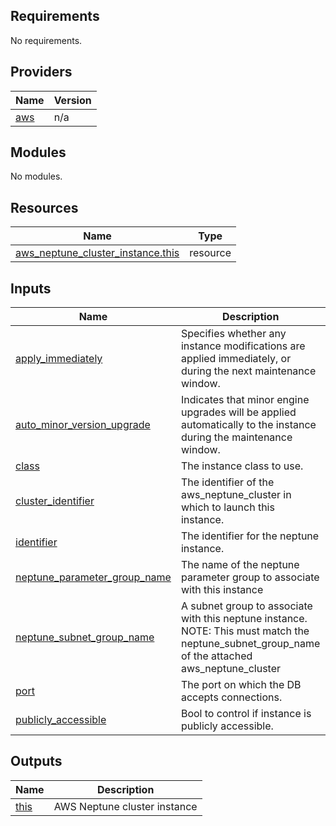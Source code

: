 <!-- BEGIN_TF_DOCS -->
## Requirements

No requirements.

## Providers

| Name | Version |
|------|---------|
| <a name="provider_aws"></a> [aws](#provider\_aws) | n/a |

## Modules

No modules.

## Resources

| Name | Type |
|------|------|
| [aws_neptune_cluster_instance.this](https://registry.terraform.io/providers/hashicorp/aws/latest/docs/resources/neptune_cluster_instance) | resource |

## Inputs

| Name | Description | Type | Default | Required |
|------|-------------|------|---------|:--------:|
| <a name="input_apply_immediately"></a> [apply\_immediately](#input\_apply\_immediately) | Specifies whether any instance modifications are applied immediately, or during the next maintenance window. | `bool` | `null` | no |
| <a name="input_auto_minor_version_upgrade"></a> [auto\_minor\_version\_upgrade](#input\_auto\_minor\_version\_upgrade) | Indicates that minor engine upgrades will be applied automatically to the instance during the maintenance window. | `bool` | `null` | no |
| <a name="input_class"></a> [class](#input\_class) | The instance class to use. | `string` | `null` | no |
| <a name="input_cluster_identifier"></a> [cluster\_identifier](#input\_cluster\_identifier) | The identifier of the aws\_neptune\_cluster in which to launch this instance. | `string` | `null` | no |
| <a name="input_identifier"></a> [identifier](#input\_identifier) | The identifier for the neptune instance. | `string` | n/a | yes |
| <a name="input_neptune_parameter_group_name"></a> [neptune\_parameter\_group\_name](#input\_neptune\_parameter\_group\_name) | The name of the neptune parameter group to associate with this instance | `string` | `null` | no |
| <a name="input_neptune_subnet_group_name"></a> [neptune\_subnet\_group\_name](#input\_neptune\_subnet\_group\_name) | A subnet group to associate with this neptune instance. NOTE: This must match the neptune\_subnet\_group\_name of the attached aws\_neptune\_cluster | `string` | `null` | no |
| <a name="input_port"></a> [port](#input\_port) | The port on which the DB accepts connections. | `number` | `null` | no |
| <a name="input_publicly_accessible"></a> [publicly\_accessible](#input\_publicly\_accessible) | Bool to control if instance is publicly accessible. | `bool` | `null` | no |

## Outputs

| Name | Description |
|------|-------------|
| <a name="output_this"></a> [this](#output\_this) | AWS Neptune cluster instance |
<!-- END_TF_DOCS -->